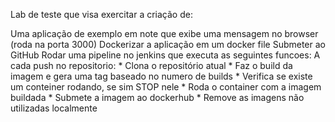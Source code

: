 Lab de teste que visa exercitar a criação de:


  Uma aplicação  de exemplo em note que exibe uma mensagem no browser (roda na porta 3000)
  Dockerizar a aplicação em um docker file
  Submeter ao GitHub
  Rodar uma pipeline no jenkins que executa as seguintes funcoes:
    A cada push no repositorio:
       * Clona o repositório atual
       * Faz o build da imagem e gera uma tag baseado no numero de builds
       * Verifica se existe um conteiner rodando, se sim STOP  nele
       * Roda o container com a imagem buildada
       * Submete a imagem ao dockerhub
       * Remove as imagens não utilizadas localmente
